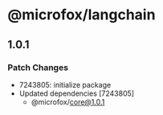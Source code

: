 # @microfox/langchain

## 1.0.1

### Patch Changes

- 7243805: initialize package
- Updated dependencies [7243805]
  - @microfox/core@1.0.1
